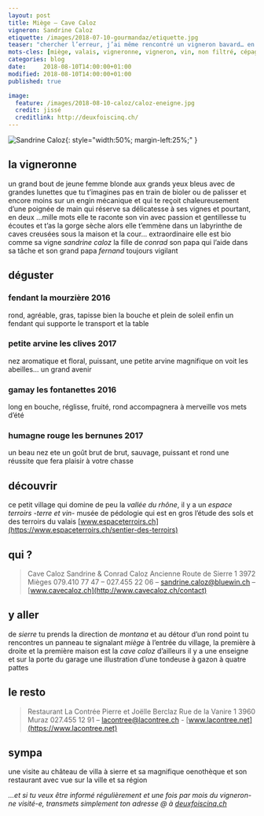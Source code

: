 ```yaml
---
layout: post
title: Miège — Cave Caloz
vigneron: Sandrine Caloz
etiquette: /images/2018-07-10-gourmandaz/etiquette.jpg
teaser: "chercher l’erreur, j’ai même rencontré un vigneron bavard… en fait c’est une vigneronne"
mots-cles: [miège, valais, vigneronne, vigneron, vin, non filtré, cépage, cave, bouteille, terroir, degustation, 5dl, 7dl, 50cl, 70cl, 75cl]
categories: blog
date:     2018-08-10T14:00:00+01:00
modified: 2018-08-10T14:00:00+01:00
published: true

image:
  feature: /images/2018-08-10-caloz/caloz-eneigne.jpg
  credit: jissé
  creditlink: http://deuxfoiscinq.ch/
---
```


![Sandrine Caloz][i1]{: style="width:50%; margin-left:25%;" }

[i1]: ../../images/2018-08-10-caloz/caloz-vigneron.jpg

## la vigneronne
un grand bout de jeune femme blonde aux grands yeux bleus avec de grandes lunettes que tu t’imagines pas en train de bioler ou de palisser et encore moins sur un engin mécanique et qui te reçoit chaleureusement d’une poignée de main qui réserve sa délicatesse à ses vignes et pourtant, en deux …mille mots elle te raconte son vin avec passion et gentillesse
tu écoutes et t’as la gorge sèche alors elle t’emmène dans un labyrinthe de caves creusées sous la maison et la cour… extraordinaire
elle est bio comme sa vigne *sandrine caloz* la fille de *conrad* son papa qui l’aide dans sa tâche et son grand papa *fernand* toujours vigilant

## déguster
### fendant la mourzière  2016
rond, agréable, gras, tapisse bien la bouche et plein de soleil
enfin un fendant qui supporte le transport et la table

### petite arvine les clives 2017
nez aromatique et floral, puissant, une petite arvine magnifique
on voit les abeilles… un grand avenir

### gamay les fontanettes 2016
long en bouche, réglisse, fruité, rond
accompagnera à merveille vos mets d’été

### humagne rouge les bernunes 2017
un beau nez ete un goût brut de brut, sauvage, puissant et rond
une réussite que fera plaisir à votre chasse

## découvrir
ce petit village qui domine de peu la *vallée du rhône*, il y a un *espace terroirs -terre et vin-* musée de pédologie qui est en gros l’étude des sols et des terroirs du valais [www.espaceterroirs.ch](https://www.espaceterroirs.ch/sentier-des-terroirs)

## qui ?
> Cave Caloz
> Sandrine & Conrad Caloz
> Ancienne Route de Sierre 1
> 3972 Mièges
> 079.410 77 47 – 027.455 22 06 – [sandrine.caloz@bluewin.ch](mailto:sandrine.caloz@bluewin.ch) – [www.cavecaloz.ch](http://www.cavecaloz.ch/contact)

## y aller
de *sierre* tu prends la direction de *montana* et au détour d’un rond point tu rencontres un panneau te signalant *miège*
à l’entrée du village, la première à droite et la première maison est la *cave caloz* d’ailleurs il y a une enseigne et sur la porte du garage une illustration d’une tondeuse à gazon à quatre pattes

## le resto
> Restaurant La Contrée
> Pierre et Joëlle Berclaz
> Rue de la Vanire 1
> 3960 Muraz
> 027.455 12 91 – [lacontree@lacontree.ch](mailto:lacontree@lacontree.ch) - [www.lacontree.net](https://www.lacontree.net)

## sympa
une visite au château de villa à sierre et sa magnifique oenothèque et son restaurant avec vue sur la ville et sa région

*...et si tu veux être informé régulièrement et une fois par mois du vigneron-ne visité-e, transmets simplement ton adresse @ à [deuxfoiscinq.ch](mailto:jisse@deuxfoiscinq.ch)*
